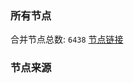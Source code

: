 ### 所有节点
合并节点总数: `6438`
[节点链接](https://github.com/rzhy1/33/raw/master/sub/sub_merge_base64.txt)

### 节点来源
